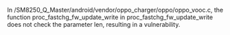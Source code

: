 In /SM8250_Q_Master/android/vendor/oppo_charger/oppo/oppo_vooc.c, the function proc_fastchg_fw_update_write in proc_fastchg_fw_update_write does not check the parameter len, resulting in a vulnerability.